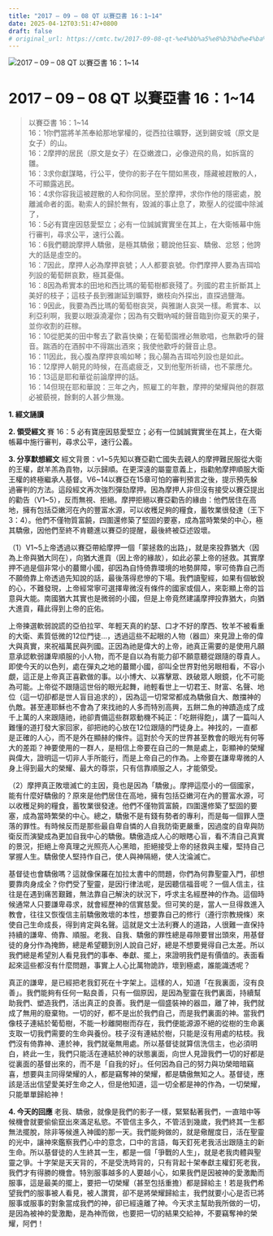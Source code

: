 ```yaml
---
title: "2017 – 09 – 08 QT 以賽亞書 16：1~14"
date: 2025-04-12T03:51:47+0800
draft: false
# original_url: https://cmtc.tw/2017-09-08-qt-%e4%bb%a5%e8%b3%bd%e4%ba%9e%e6%9b%b8-16%ef%bc%9a114
---
```


![2017 – 09 – 08 QT 以賽亞書 16：1\~14](/images/qt.jpg   "2017 – 09 – 08 QT 以賽亞書 16：1\~14")

# 2017 – 09 – 08 QT 以賽亞書 16：1\~14

> 以賽亞書 16：1\~14  
> 16：1你們當將羊羔奉給那地掌權的，從西拉往曠野，送到錫安城（原文是女子）的山。  
> 16：2摩押的居民（原文是女子）在亞嫩渡口，必像遊飛的鳥，如拆窩的雛。  
> 16：3求你獻謀略，行公平，使你的影子在午間如黑夜，隱藏被趕散的人，不可顯露逃民。  
> 16：4求你容我這被趕散的人和你同居。至於摩押，求你作他的隱密處，脫離滅命者的面。勒索人的歸於無有，毀滅的事止息了，欺壓人的從國中除滅了，  
> 16：5必有寶座因慈愛堅立；必有一位誠誠實實坐在其上，在大衛帳幕中施行審判，尋求公平，速行公義。  
> 16：6我們聽說摩押人驕傲，是極其驕傲；聽說他狂妄、驕傲、忿怒；他誇大的話是虛空的。  
> 16：7因此，摩押人必為摩押哀號；人人都要哀號。你們摩押人要為吉珥哈列設的葡萄餅哀歎，極其憂傷。  
> 16：8因為希實本的田地和西比瑪的葡萄樹都衰殘了。列國的君主折斷其上美好的枝子；這枝子長到雅謝延到曠野，嫩枝向外探出，直探過鹽海。  
> 16：9因此，我要為西比瑪的葡萄樹哀哭，與雅謝人哀哭一樣。希實本、以利亞利啊，我要以眼淚澆灌你；因為有交戰吶喊的聲音臨到你夏天的果子，並你收割的莊稼。  
> 16：10從肥美的田中奪去了歡喜快樂；在葡萄園裡必無歌唱，也無歡呼的聲音。踹酒的在酒醡中不得踹出酒來；我使他歡呼的聲音止息。  
> 16：11因此，我心腹為摩押哀鳴如琴；我心腸為吉珥哈列設也是如此。  
> 16：12摩押人朝見的時候，在高處疲乏，又到他聖所祈禱，也不蒙應允。  
> 16：13這是耶和華從前論摩押的話。  
> 16：14但現在耶和華說：三年之內，照雇工的年數，摩押的榮耀與他的群眾必被藐視，餘剩的人甚少無幾。

**1. 經文誦讀**

**2. 領受經文**
賽 16：5 必有寶座因慈愛堅立；必有一位誠誠實實坐在其上，在大衛帳幕中施行審判，尋求公平，速行公義。

**3. 分享默想經文**
經文背景：v1\~5先知以賽亞勸亡國失去親人的摩押難民服從大衛的王權，獻羊羔為貢物，以示歸順。在更深遠的屬靈意義上，指勸勉摩押順服大衛王權的終極繼承人基督。V6\~14以賽亞在15章可怕的審判預言之後，提示預先躲過審判的方法。這段經文再次強烈彈劾摩押。因為摩押人非但沒有接受以賽亞提出的勸告（V1\~5），反而無視、拒絕。摩押拒絕以賽亞勸告的緣由：他們居住在高地，擁有包括亞嫩河在內的豐富水源，可以收穫足夠的糧食，蓄牧業很發達（王下3：4）。他們不僅物質富饒，四圍還修築了堅固的要塞，成為當時繁榮的中心，極其驕傲，因他們至終不肯聽進以賽亞的提醒，最後終被亞述毀壞。

（1）V1\~5上帝透過以賽亞帶給摩押一個「蒙拯救的出路」，就是來投靠猶大（因為上帝與猶大同在），向猶大進貢（因上帝的緣故），如此必蒙上帝的拯救。其實摩押不過是個非常小的蕞爾小國，卻因為自恃倚靠環境的地勢屏障，寧可倚靠自己而不願倚靠上帝透過先知說的話，最後落得悲慘的下場。我們讀聖經，如果有個敏銳的心，不難發現，上帝經常寧可選擇卑微沒有條件的國家或個人，來彰顯上帝的旨意與大能。南國猶大其實也是微弱的小國，但是上帝竟然建議摩押投靠猶大，向猶大進貢，藉此得到上帝的庇佑。

上帝揀選軟弱說謊的亞伯拉罕、年輕天真的約瑟、口才不好的摩西、牧羊不被看重的大衛、素質低微的12位門徒…，透過這些不起眼的人物（器皿）來見證上帝的偉大與真實，來祝福萬民與列國。正因為祂是偉大的上帝，祂真正需要的是使用凡願意承認軟弱謙卑順服的小人物，而不是自以為有能力卻不願意聽從跟隨的尊貴人。即使今天的以色列，處在彈丸之地的蕞爾小國，卻叫全世界對他另眼相看，不容小覷，這正是上帝真正喜歡做的事。以小博大、以寡擊眾、跌破眾人眼鏡，化不可能為可能。上帝從不跟隨這世俗的眼光起舞，祂輕看世上一切君王、財富、名聲、地位（這一切卻都是世人盲目追求的），因為這一切常常都成為驕傲自大、敵擋神的仇敵。甚至連耶穌也不會為了來找祂的人多而特別高興，五餅二魚的神蹟造成了成千上萬的人來跟隨祂，祂卻責備這些群眾動機不純正：「吃餅得飽」，講了一篇叫人難懂的道打發大家回家，卻把祂的心放在12位跟隨的門徒身上。神找的，一直都是正確的人心，而不是外在顯赫的條件。這對於今天的世界甚至教會的眼光有何等大的差距？神要使用的一群人，是相信上帝要在自己的一無是處上，彰顯神的榮耀與偉大，證明這一切非人手所能行，而是上帝自己的作為。上帝要在謙卑卑微的人身上得到最大的榮耀、最大的尊崇，只有信靠順服之人，才能領受。

（2）摩押真正敗壞滅亡的主因，竟也是因為「驕傲」。摩押這麼小的一個國家，能有什麼好驕傲的？原來是他們居住在高地，擁有包括亞嫩河在內的豐富水源，可以收穫足夠的糧食，蓄牧業很發達。他們不僅物質富饒，四圍還修築了堅固的要塞，成為當時繁榮的中心。總之，驕傲不是有錢有勢者的專利，而是每一個罪人墮落的罪性。有時候反而是那些最自卑自憐的人自我防衛更嚴重，因過度的自卑與防衛反而演變成為更加自我中心的驕傲。驕傲造成人心的眼瞎心盲，看不清自己真實的景況，拒絕上帝真理之光照亮人心黑暗，拒絕接受上帝的拯救與主權，堅持自己掌握人生。驕傲使人堅持作自己，使人與神隔絕，使人沈淪滅亡。

基督徒也會驕傲嗎？這就像保羅在加拉太書中的問題，你們為何靠聖靈入門，卻想要靠肉身成全？你們受了聖靈，是因行律法呢，是因聽信福音呢？一個人信主，往往是在遇到痛苦艱難，無法靠自己解決的狀況下，呼求主名經歷神的作為。這個時候通常人只要謙卑尋求，就會經歷神的信實慈愛。但可笑的是，當人一旦得救進入教會，往往又恢復信主前驕傲敗壞的本性，想要靠自己的修行（遵行宗教規條）來使自己生命成長，得到肯定與名聲。這就是文士法利賽人的道路，人很難一直保持持續的謙卑、倚靠、順服。老我、自我、驕傲的罪性總是尋隙要冒出頭來，用基督徒的身分作為掩飾，總是希望聽到別人說自己好，總是不想要覺得自己太差。所以我們總是希望別人看見我們的事奉、奉獻、擺上，來證明我們是有價值的。表面看起來這些都沒有什麼問題，事實上人心比萬物詭詐，壞到極處，誰能識透呢？

真正的謙卑，是已經把老我釘死在十字架上。這樣的人，知道「在我裏面，沒有良善」。我們能夠有任何一點良善，只有一個原因，是因為聖靈在我們裏面，持續幫助我們、塑造我們，活出真正的良善。我們是一個盛裝神的器皿，離了神，我們就成了無用的廢棄物。一切的好，都不是出於我們自己，而是我們裏面的神。當我們像枝子連結於葡萄樹，不能一秒離開樹而存在，我們便能源源不絕的從樹的生命裏支取一切我們需要的生命與養份。枝子沒有連結於樹，只能是沒有用處的枯枝。我們沒有倚靠神、連於神，我們就毫無用處。所以基督徒就算信洗信主，也必須明白，終此一生，我們只能活在連結於神的狀態裏面，向世人見證我們一切的好都是從裏面的基督出來的，而不是「自我的好」。任何因為自己的努力與功榮暗暗竊喜，想要與主同得榮耀的人，都是竊奪神的榮耀，都是驕傲無知之人。基督徒，應該是活出信望愛美好生命之人，但是他知道，這一切全都是神的作為，一切榮耀，只能單單歸給神！

**4. 今天的回應**
老我、驕傲，就像是我們的影子一樣，緊緊黏著我們，一直暗中等候機會就要偷偷竄出來滿足私慾。不管信主多久，不管活到幾歲，我們終其一生都無法擺脫，除非等候進入神國的那一天。我們能夠做的，就是儆醒度日，活在聖靈的光中，讓神來鑑察我們心中的意念，口中的言語，每天釘死老我活出跟隨主的新生命。所以基督徒的人生終其一生，都是一個「爭戰的人生」，就是老我肉體與聖靈之爭。十字架是天天背的，不是受洗時背的，只有背起十架奉獻主權釘死老我，我們才有得勝的機會。特別服事越多的人要越小心，如果我們是因被神的愛激勵而服事，這是最美的擺上，要把一切榮耀（甚至包括重擔）都是歸給主！若是我們希望我們的服事被人看見，被人讚賞，卻不是將榮耀歸給主，我們就要小心是否已將服事或服事的對象當成我們的神，卻已經遠離了神。今天求主幫助我所做的一切，是因為被神的愛激勵，是為神而做，也要把一切的結果交給神，不要竊奪神的榮耀，阿們！
